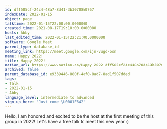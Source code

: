 ```yaml
---
id: dff585cf-24c4-48a7-8d41-3b30708b0767
indexDate: 2022-01-15
object: page
talktime: 2022-01-15T22:00:00.0000000
created_time: 2021-08-17T19:10:00.0000000
hosts: Abby
last_edited_time: 2022-01-15T22:21:00.0000000
software: Google Meet
parent_type: database_id
meeting_link: https://meet.google.com/ijn-vugd-osn
name: Happy 2022!
title: Happy 2022!
notion_url: https://www.notion.so/Happy-2022-dff585cf24c448a78d413b30708b0767
archived: false
parent_database_id: e9339446-880f-4ef0-8ad7-8ad1f507dded
tags:
- Talk
- 2022-01-15
- Abby
language_level: intermediate to advanced
sign_up_here: "Just come \U0001F642"
---
```


Hello, I am honored and excited to be the host at the first meeting of this group in 2022! Let's have a free talk to meet this new year :)





